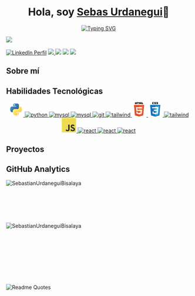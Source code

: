 <div align="center">
    <h1 align="center">Hola, soy <a href="#">Sebas Urdanegui</a>👋</h1>
</div>

<p align="center">
<a href="https://git.io/typing-svg"><img src="https://readme-typing-svg.demolab.com?font=Kanit&size=30&duration=2000&pause=1000&color=F74B1A&center=true&random=false&width=435&lines=Data+Analyst;Data+Scientist;Automation+Programmer" alt="Typing SVG" /></a>
</p>

<img src="https://res.cloudinary.com/drzumfcdp/image/upload/v1714019609/Landing%20Page%20Sebastian/Portado_GitHub_y4mzdn.png"/>

[![LinkedIn Perfil](https://img.shields.io/badge/LinkedIn-0077B5?style=for-the-badge&logo=linkedin&logoColor=white)](https://www.linkedin.com/in/sebastianurdaneguibisalaya/)
<a href="https://medium.com/@sebasurdanegui">
    <img src="https://img.shields.io/badge/Medium-12100E?style=for-the-badge&logo=medium&logoColor=white">
</a>
<img src="https://img.shields.io/badge/Python-14354C?style=for-the-badge&logo=python&logoColor=white">
<img src="https://img.shields.io/badge/jupyter-%23000000.svg?style=for-the-badge&logo=jupyter&logoColor=white">
<img src="https://img.shields.io/badge/Visual%20Studio%20Code-0078d7.svg?style=for-the-badge&logo=visual-studio-code&logoColor=white">


## **Sobre mí**

## **Habilidades Tecnológicas** 

<p align="center">
    <a href="https://www.python.org" target="_blank" rel="noreferrer"> <img src="https://raw.githubusercontent.com/devicons/devicon/master/icons/python/python-original.svg" alt="python" width="40" height="40"/> </a> 
    <a href="https://posit.co/download/rstudio-desktop/" target="_blank" rel="noreferrer"> <img src="https://res.cloudinary.com/drzumfcdp/image/upload/v1713505328/Landing%20Page%20Sebastian/3_wsmgfw.svg" alt="python" width="40" height="40"/> </a> 
    <a href="https://www.microsoft.com/es-es/sql-server/sql-server-downloads" target="_blank" rel="noreferrer"> <img src="https://res.cloudinary.com/drzumfcdp/image/upload/v1713505612/Landing%20Page%20Sebastian/Logos_100_x_100_px_zfzjcp.svg" alt="mysql" width="40" height="40"/> </a> 
    <a href="https://powerbi.microsoft.com/es-es/desktop/" target="_blank" rel="noreferrer"> <img src="https://res.cloudinary.com/drzumfcdp/image/upload/v1713505314/Landing%20Page%20Sebastian/8_zzjc77.svg" alt="mysql" width="40" height="40"/> </a> 
    <a href="https://git-scm.com/" target="_blank" rel="noreferrer"> <img src="https://www.vectorlogo.zone/logos/git-scm/git-scm-icon.svg" alt="git" width="40" height="40"/> </a> 
    <a href="https://astro.build/" target="_blank" rel="noreferrer"> <img src="https://astro.js.org/astro.png" alt="tailwind" width="40" height="40"/> </a>
    <a href="https://www.w3.org/html/" target="_blank" rel="noreferrer"> <img src="https://raw.githubusercontent.com/devicons/devicon/master/icons/html5/html5-original-wordmark.svg" alt="html5" width="40" height="40"/> </a> 
    <a href="https://www.w3schools.com/css/" target="_blank" rel="noreferrer"> <img src="https://raw.githubusercontent.com/devicons/devicon/master/icons/css3/css3-original-wordmark.svg" alt="css3" width="40" height="40"/> </a> 
    <a href="https://tailwindcss.com/" target="_blank" rel="noreferrer"> <img src="https://www.vectorlogo.zone/logos/tailwindcss/tailwindcss-icon.svg" alt="tailwind" width="40" height="40"/> </a>
    <a href="https://developer.mozilla.org/en-US/docs/Web/JavaScript" target="_blank" rel="noreferrer"> <img src="https://raw.githubusercontent.com/devicons/devicon/master/icons/javascript/javascript-original.svg" alt="javascript" width="40" height="40"/> </a> 
    <a href="https://reactjs.org/" target="_blank" rel="noreferrer"> <img src="https://cdn.worldvectorlogo.com/logos/react-native-1.svg" alt="react" width="40" height="40"/> </a> 
    <a href="https://reactjs.org/" target="_blank" rel="noreferrer"> <img src="https://cdn.iconscout.com/icon/free/png-256/free-figma-3628771-3030133.png" alt="react" width="40" height="40"/> </a> 
    <a href="https://reactjs.org/" target="_blank" rel="noreferrer"> <img src="https://cdn.worldvectorlogo.com/logos/office-2.svg" alt="react" width="40" height="40"/> </a> 
</p>

## **Proyectos**


## **GitHub Analytics**

<p><img align="left" src="https://github-readme-stats.vercel.app/api/top-langs?username=SebastianUrdaneguiBisalaya&show_icons=true&theme=github_dark&locale=en&layout=compact" alt="SebastianUrdaneguiBisalaya" /></p>
<br><br><br><br><br><br>
<p>&nbsp;<img align="left" src="https://github-readme-stats.vercel.app/api?username=SebastianUrdaneguiBisalaya&show_icons=true&theme=github_dark&locale=en&layout=compact" alt="SebastianUrdaneguiBisalaya" /></p>


<br><br><br><br><br><br><br><br>
![Readme Quotes](https://quotes-github-readme.vercel.app/api?type=vertical&theme=dark&quote=La+verdad+sólo+se+puede+encontrar+en+un+lugar:+el+código&border=True?theme=monokai&author=Robert+C.+Martin)


